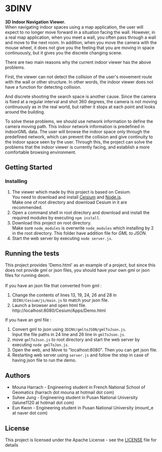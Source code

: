 # **3DINV**

**3D Indoor Navigation Viewer.**</br>
 When navigating indoor spaces using a map application, the user will expect to no longer move forward in a situation facing the wall. However, in a real map application, when you meet a wall, you often pass through a wall and move to the next room. In addition, when you move the camera with the mouse wheel, it does not give you the feeling that you are moving in space continuously, but it gives you the discrete changing scene.

There are two main reasons why the current indoor viewer has the above problems.

First, the viewer can not detect the collision of the user's movement route with the wall or other structure. In other words, the indoor viewer does not have a function for detecting collision.

And discrete shooting the search space is another cause. Since the camera is fixed at a regular interval and shot 360 degrees, the camera is not moving continuously as in the real world, but rather it stops at each point and looks around the building.

To solve these problems, we should use network information to define the camera moving path.
This indoor network information is predefined in indoorGML data.
The user will browse the indoor space only through the predefined network, which can prevent the collision and give continuity to the indoor space seen by the user. Through this, the project can solve the problems that the indoor viewer is currently facing, and establish a more comfortable browsing environment.


## Getting Started
### Installing
1. The viewer which made by this project is based on Cesium.</br>
You need to download and install [Ceisium](https://cesiumjs.org/downloads.html) and [Node.js](https://nodejs.org/en/).</br>
Make one of root directory and download Cesium in it are recommended.
2. Open a command shell in root directory and download and install the required modules by executing `npm install`.
3. Download this project on root directory.</br>
Make sure `node_modules` is overwrite `node_modules` which installing by 2 in the root directory. This folder have addition file for *GML to JSON*.
4. Start the web server by executing `node server.js`.

## Running the tests
This project provides 'Demo.html' as an example of a project, but since this does not provide gml or json files, you should have your own gml or json files for running deom.</br></br>
If you have an json file that converted from gml : </br>
1. Change the contents of lines 13, 19, 24, 26 and 28 in `3DINV/Cesium/js/main.js` to match your json file.
2. Launch a browser and open html file. http://localhost:8080/Cesium/Apps/Demo.html


If you have an gml file : </br>
1. Convert gml to json using `3DINV/gmltoJSON/gmlToJson.js`.</br>
Input the file paths in 24 line and 26 line in `gmlToJson.js`.
2. move `gmlToJson.js` to root directory and start the web server by executing `node gmlToJon.js`.
3. Open the web, and Move to "localhost:8080". Then you can get json file.
4. Restarting web server using `server.js` and follow the step in case of having json file to run the demo.


## Authors
* Mouna Harrach - Engineering student in French National School of Geomatics (harrach dot mouna at hotmail dot com)
* Suhee Jung - Engineering student in Pusan National University (lalune1120 at hotmail dot com)
* Eun Kwon - Engineering student in Pusan National University (mount_e at naver dot com)

## License
This project is licensed under the Apache License - see the [LICENSE](https://github.com/STEMLab/3DINV/blob/master/LICENSE) file for details
